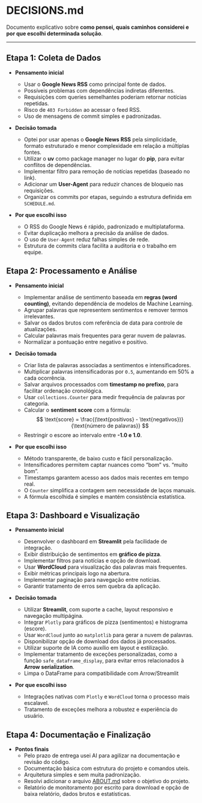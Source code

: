 # DECISIONS.md

Documento explicativo sobre **como pensei, quais caminhos considerei e por que escolhi determinada solução**.

---

## Etapa 1: Coleta de Dados
- **Pensamento inicial**  
  - Usar o **Google News RSS** como principal fonte de dados.  
  - Possíveis problemas com dependências indiretas diferentes.  
  - Requisições com queries semelhantes poderiam retornar notícias repetidas.  
  - Risco de `403 Forbidden` ao acessar o feed RSS.  
  - Uso de mensagens de commit simples e padronizadas.  

- **Decisão tomada**  
  - Optei por usar apenas o **Google News RSS** pela simplicidade, formato estruturado e menor complexidade em relação a múltiplas fontes.  
  - Utilizar o **uv** como package manager no lugar do **pip**, para evitar conflitos de dependências.  
  - Implementar filtro para remoção de notícias repetidas (baseado no link).  
  - Adicionar um **User-Agent** para reduzir chances de bloqueio nas requisições.  
  - Organizar os commits por etapas, seguindo a estrutura definida em `SCHEDULE.md`.  

- **Por que escolhi isso**  
  - O RSS do Google News é rápido, padronizado e multiplataforma.  
  - Evitar duplicação melhora a precisão da análise de dados.  
  - O uso de `User-Agent` reduz falhas simples de rede.  
  - Estrutura de commits clara facilita a auditoria e o trabalho em equipe.  

## Etapa 2: Processamento e Análise
- **Pensamento inicial**  
  - Implementar análise de sentimento baseada em **regras (word counting)**, evitando dependência de modelos de Machine Learning.  
  - Agrupar palavras que representem sentimentos e remover termos irrelevantes.  
  - Salvar os dados brutos com referência de data para controle de atualizações.  
  - Calcular palavras mais frequentes para gerar nuvem de palavras.  
  - Normalizar a pontuação entre negativo e positivo.  

- **Decisão tomada**  
  - Criar lista de palavras associadas a sentimentos e intensificadores.  
  - Multiplicar palavras intensificadoras por `0.5`, aumentando em 50% a cada ocorrência.  
  - Salvar arquivos processados com **timestamp no prefixo**, para facilitar ordenação cronológica.  
  - Usar `collections.Counter` para medir frequência de palavras por categoria.  
  - Calcular o **sentiment score** com a fórmula:  
  $$
  \text{score} = \frac{(\text{positivos} - \text{negativos})}{\text{número de palavras}}
  $$
  - Restringir o escore ao intervalo entre **-1.0 e 1.0**.  

- **Por que escolhi isso**  
  - Método transparente, de baixo custo e fácil personalização.  
  - Intensificadores permitem captar nuances como “bom” vs. “muito bom”.  
  - Timestamps garantem acesso aos dados mais recentes em tempo real.  
  - O `Counter` simplifica a contagem sem necessidade de laços manuais.  
  - A fórmula escolhida é simples e mantém consistência estatística.  


## Etapa 3: Dashboard e Visualização
- **Pensamento inicial**  
  - Desenvolver o dashboard em **Streamlit** pela facilidade de integração.  
  - Exibir distribuição de sentimentos em **gráfico de pizza**.  
  - Implementar filtros para notícias e opção de download.  
  - Usar **WordCloud** para visualização das palavras mais frequentes.  
  - Exibir métricas principais logo na abertura.  
  - Implementar paginação para navegação entre notícias.  
  - Garantir tratamento de erros sem quebra da aplicação.  

- **Decisão tomada**  
  - Utilizar **Streamlit**, com suporte a cache, layout responsivo e navegação multipágina.  
  - Integrar `Plotly` para gráficos de pizza (sentimentos) e histograma (escore).  
  - Usar `WordCloud` junto ao `matplotlib` para gerar a nuvem de palavras.  
  - Disponibilizar opção de download dos dados já processados.  
  - Utilizar suporte de IA como auxílio em layout e estilização.  
  - Implementar tratamento de exceções personalizadas, como a função `safe_dataframe_display`, para evitar erros relacionados à **Arrow serialization**.  
  - Limpa o DataFrame para compatibilidade com Arrow/Streamlit

- **Por que escolhi isso**  
  - Integrações nativas com `Plotly` e `WordCloud` torna o processo mais escalavel.  
  - Tratamento de exceções melhora a robustez e experiência do usuário.  

## Etapa 4: Documentação e Finalização
- **Pontos finais**  
  - Pelo prazo de entrega usei AI para agilizar na documentação e revisão do código.
  - Documentação básica com estrutura do projeto e comandos uteis.
  - Arquitetura simples e sem muita padronização.
  - Resolvi adicionar o arquivo [ABOUT.md](ABOUT.md) sobre o objetivo do projeto.
  - Relatório de monitoramento por escrito para download e opção de baixa relatório, dados brutos e estatísticas.